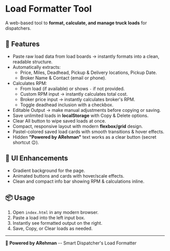 # Load Formatter Tool

A web-based tool to **format, calculate, and manage truck loads** for
dispatchers.

## 🚀 Features

-   Paste raw load data from load boards → instantly formats into a
    clean, readable structure.
-   Automatically extracts:
    -   Price, Miles, Deadhead, Pickup & Delivery locations, Pickup
        Date.
    -   Broker Name & Contact (email or phone).
-   Calculates RPM:
    -   From load (if available) or shows `-` if not provided.
    -   Custom RPM input → instantly calculates total cost.
    -   Broker price input → instantly calculates broker's RPM.
    -   Toggle deadhead inclusion with a checkbox.
-   Editable Output → make manual adjustments before copying or saving.
-   Save unlimited loads in **localStorage** with Copy & Delete options.
-   Clear All button to wipe saved loads at once.
-   Compact, responsive layout with modern **flexbox/grid** design.
-   Pastel-colored saved load cards with smooth transitions & hover
    effects.
-   Hidden **"Powered by ARehman"** text works as a clear button (secret
    shortcut 😉).

## 🎨 UI Enhancements

-   Gradient background for the page.
-   Animated buttons and cards with hover/scale effects.
-   Clean and compact info bar showing RPM & calculations inline.

## 📦 Usage

1.  Open `index.html` in any modern browser.
2.  Paste a load into the left input box.
3.  Instantly see formatted output on the right.
4.  Save, Copy, or Clear loads as needed.

------------------------------------------------------------------------

🚛 **Powered by ARehman** -- Smart Dispatcher's Load Formatter
